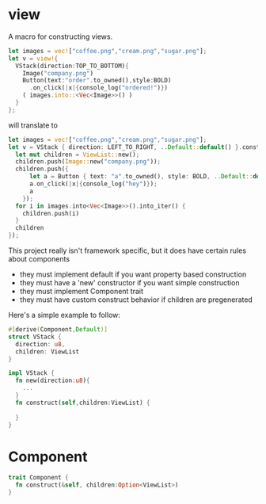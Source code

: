 # view

A macro for constructing views.

```rust
let images = vec!["coffee.png","cream.png","sugar.png"];
let v = view!{
  VStack(direction:TOP_TO_BOTTOM){
    Image("company.png")
    Button(text:"order".to_owned(),style:BOLD)
      .on_click(|x|{console_log("ordered!")})
    ( images.into::<Vec<Image>>() )
  }
};
```

will translate to

```rust
let images = vec!["coffee.png","cream.png","sugar.png"];
let v = VStack { direction: LEFT_TO_RIGHT, ..Default::default() }.construct({
  let mut children = ViewList::new();
  children.push(Image::new("company.png"));
  children.push({
      let a = Button { text: "a".to_owned(), style: BOLD, ..Default::default() };
      a.on_click(|x|{console_log("hey")});
      a
    });
  for i in images.into<Vec<Image>>().into_iter() {
    children.push(i)
  }
  children
});
```

This project really isn't framework specific, but it does have certain rules about components

* they must implement default if you want property based construction
* they must have a 'new' constructor if you want simple construction
* they must implement Component trait
* they must have custom construct behavior if children are pregenerated

Here's a simple example to follow:

```rust
#[derive(Component,Default)]
struct VStack {
  direction: u8,
  children: ViewList
}

impl VStack {
  fn new(direction:u8){
    ...
  }
  fn construct(self,children:ViewList) {
  
  }
}
```

# Component
```rust
trait Component {
  fn construct(&self, children:Option<ViewList>)
}
```
